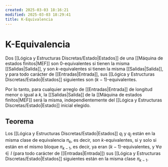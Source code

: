 ```yaml
---
created: 2025-03-03 18:16:21
modified: 2025-03-03 18:29:41
title: K-Equivalencia
---
```


# K-Equivalencia

Dos [[Lógica y Estructuras Discretas/Estado|Estados]] de una [[Máquina de estados finitos|MEF]] son $0$-equivalentes si tienen la misma [[Salidas|Salida]], y son $k$-equivalentes si tienen la misma [[Salidas|Salida]], y para todo carácter de [[Entradas|Entrada]], sus [[Lógica y Estructuras Discretas/Estado|Estados]] siguientes son $(k - 1)$-equivalentes.

Por lo tanto, para cualquier arreglo de [[Entradas|Entrada]] de longitud menor o igual a $k$, la [[Salidas|Salida]] de la [[Máquina de estados finitos|MEF]] será la misma, independientemente del [[Lógica y Estructuras Discretas/Estado|Estado]] inicial elegido.

## Teorema

Los [[Lógica y Estructuras Discretas/Estado|Estados]] $q_i$ y $q_j$ están en la misma clase de equivalencia $\pi_k$, es decir, son $k$-equivalentes, si y solo si están en el mismo bloque $\pi_{k - 1}$, es decir, ya eran $(k - 1)$-equivalentes, y $\forall a \in I$ (para todo carácter de [[Entradas|Entrada]]) sus [[Lógica y Estructuras Discretas/Estado|Estados]] siguientes están en la misma clase $\pi_{k - 1}$.
